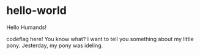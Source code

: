 # hello-world

Hello Humands!

codeflag here! You know what? I want to tell you something about my little pony.
Jesterday, my pony was ideling.
